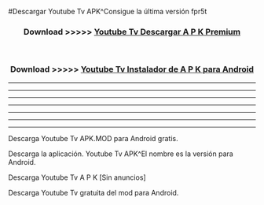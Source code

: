 #Descargar Youtube Tv  APK^Consigue la última versión fpr5t



<div align="center">
<h3>Download >>>>> <a href="https://es-sites.web.app/?es= Youtube Tv ">Youtube Tv  Descargar A P K Premium</a></h3><br>

<h3>Download >>>>> <a href="https://es-sites.web.app/?es= Youtube Tv ">Youtube Tv  Instalador de A P K para Android</a></h3>
</div>


----------------------------------------------------------

----------------------------------------------------------

----------------------------------------------------------

----------------------------------------------------------

----------------------------------------------------------

----------------------------------------------------------

----------------------------------------------------------

Descarga Youtube Tv  APK.MOD para Android gratis.

Descarga la aplicación. Youtube Tv  APK^El nombre es la versión para Android.

Descarga Youtube Tv  A P K [Sin anuncios]

Descarga Youtube Tv  gratuita del mod para Android.


